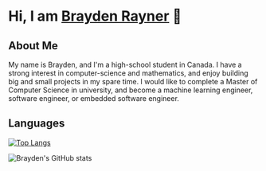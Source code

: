# Hi, I am [Brayden Rayner](https://github.com/bcer-dev) 👋
## About Me
My name is Brayden, and I'm a high-school student in Canada. I have a strong interest in computer-science and mathematics, and enjoy building big and small projects in my spare time. I would like to complete a Master of Computer Science in university, and become a machine learning engineer, software engineer, or embedded software engineer.

## Languages
[![Top Langs](https://github-readme-stats.vercel.app/api/top-langs/?username=bcer-dev&langs_count=5&theme=tokyonight&layout=compact)](https://github.com/anuraghazra/github-readme-stats)

![Brayden's GitHub stats](https://github-readme-stats.vercel.app/api?username=bcer-dev&show_icons=true&theme=tokyonight)
